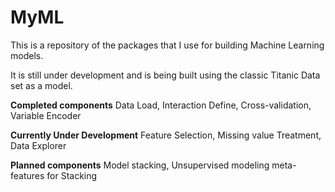 # MyML
This is a repository of the packages that I use for building Machine Learning models.

It is still under development and is being built using the classic Titanic Data set as a model.
 
 
 **Completed components**
 Data Load,
 Interaction Define,
 Cross-validation,
 Variable Encoder
 
 **Currently Under Development**
 Feature Selection,
 Missing value Treatment,
 Data Explorer
 
 
 **Planned components**
 Model stacking,
 Unsupervised modeling meta-features for Stacking